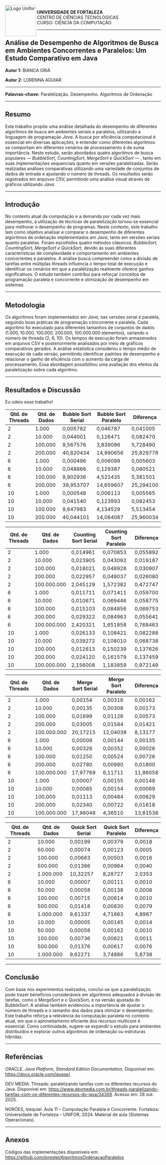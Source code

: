 <img height="100" alt="Logo Unifor" width="100" align="left" src="https://github.com/user-attachments/assets/e539a346-8d74-4cf0-a52a-bc5d786202b9" />

**UNIVERSIDADE DE FORTALEZA**<br>
CENTRO DE CIÊNCIAS TECNOLÓGICAS<br>
CURSO: CIÊNCIA DA COMPUTAÇÃO


---

## Análise de Desempenho de Algoritmos de Busca em Ambientes Concorrentes e Paralelos: Um Estudo Comparativo em Java

**Autor 1:** BIANCA ORIÁ 

**Autor 2:** LORENNA AGUIAR

---

**Palavras-chave:** Paralelização. Desempenho. Algoritmos de Ordenação

---

## Resumo

Este trabalho propõe uma análise detalhada do desempenho de diferentes algoritmos de busca em ambientes seriais e paralelos, utilizando a linguagem de programação *Java*. A busca por eficiência computacional é essencial em diversas aplicações, e entender como diferentes algoritmos se comportam em diferentes cenários de processamento é de suma importância. Neste estudo, serão abordados quatro algoritmos de busca populares — *BubbleSort, CountingSort, MergeSort e QuickSort* — , tanto em suas implementações sequenciais quanto em versões paralelizadas. Serão realizadas análises comparativas utilizando uma variedade de conjuntos de dados de entrada e ajustando o número de threads. Os resultados serão registrados em arquivos CSV, permitindo uma análise visual através de gráficos utilizando *Java*.

---

## Introdução

No contexto atual da computação e a demanda por cada vez mais desempenho, a utilização de técnicas de paralelização tornou-se essencial para melhorar o desempenho de programas. Neste contexto, este trabalho tem como objetivo analisar e comparar o desempenho de diferentes algoritmos de ordenação implementados em *Java*, tanto em versões seriais quanto paralelas. Foram escolhidos quatro métodos clássicos: *BubbleSort, CountingSort, MergeSort e QuickSort*, devido às suas diferentes características de complexidade e comportamento em ambientes concorrentes e paralelos.
A análise busca compreender como a divisão de tarefas entre múltiplas threads influencia o tempo total de execução e identificar os cenários em que a paralelização realmente oferece ganhos significativos. O estudo também contribui para reforçar conceitos de programação paralela e concorrente e otimização de desempenho em sistemas.

---

## Metodologia

Os algoritmos foram implementados em *Java*, nas versões serial e paralela, seguindo boas práticas de programação concorrente e paralela. Cada algoritmo foi executado para diferentes tamanhos de conjuntos de dados (1.000, 10.000, 100.000, 200.000, 100.000.000  elementos), variando o número de threads (2, 6, 10). Os tempos de execução foram armazenados em arquivos CSV e posteriormente analisados por meio de gráficos comparativos gerados.
A análise estatística considerou o tempo médio de execução de cada versão, permitindo identificar padrões de desempenho e relacionar o ganho de eficiência com o aumento da carga de processamento. Essa abordagem possibilitou uma avaliação dos efeitos da paralelização sobre cada algoritmo.


---

## Resultados e Discussão

Eu odeio esse trabalho!

| Qtd. de Threads | Qtd. de Dados | Bubble Sort Serial | Bubble Sort Paralelo | Diferença |
|-----------------|----------------|------------------------|---------------------------|----------------|
| 2  | 1.000 | 0,005782 | 0,046787 | 0,041005 |
| 2  | 10.000 | 0,044001 | 0,126471 | 0,082470 |
| 2  | 100.000 | 9,567576 | 3,839086 | 5,728490 |
| 2  | 200.000 | 40,820434 | 14,990656 | 25,829778 |
| 6  | 1.000 | 0,000496 | 0,006099 | 0,005603 |
| 6  | 10.000 | 0,048866 | 0,129387 | 0,080521 |
| 6  | 100.000 | 9,902936 | 4,521435 | 5,381501 |
| 6  | 200.000 | 39,953707 | 14,659607 | 25,294100 |
| 10 | 1.000 | 0,000548 | 0,006113 | 0,005565 |
| 10 | 10.000 | 0,041540 | 0,123993 | 0,082453 |
| 10 | 100.000 | 9,647983 | 4,134529 | 5,513454 |
| 10 | 200.000 | 40,044101 | 14,084067 | 25,960034 |



| Qtd. de Threads | Qtd. de Dados | Counting Sort Serial  | Counting Sort Paralelo | Diferença  |
|-----------------|----------------|---------------------------|-----------------------------|----------------|
| 2  | 1.000 | 0,014961 | 0,070853 | 0,055892 |
| 2  | 10.000 | 0,023905 | 0,043092 | 0,019187 |
| 2  | 100.000 | 0,018021 | 0,048928 | 0,030907 |
| 2  | 200.000 | 0,022957 | 0,049037 | 0,026080 |
| 2  | 100.000.000 | 2,045129 | 1,572382 | 0,472747 |
| 6  | 1.000 | 0,011711 | 0,071411 | 0,059700 |
| 6  | 10.000 | 0,010671 | 0,069446 | 0,058775 |
| 6  | 100.000 | 0,015103 | 0,084856 | 0,069753 |
| 6  | 200.000 | 0,029322 | 0,084963 | 0,055641 |
| 6  | 100.000.000 | 2,420321 | 1,651858 | 0,768463 |
| 10 | 1.000 | 0,026133 | 0,108421 | 0,082288 |
| 10 | 10.000 | 0,039272 | 0,108010 | 0,068738 |
| 10 | 100.000 | 0,012613 | 0,150239 | 0,137626 |
| 10 | 200.000 | 0,024120 | 0,161579 | 0,137459 |
| 10 | 100.000.000 | 2,156008 | 1,183859 | 0,972149 |

| Qtd. de Threads | Qtd. de Dados | Merge Sort Serial | Merge Sort Paralelo | Diferença |
|-----------------|----------------|------------------------|---------------------------|----------------|
| 2  | 1.000 | 0,00154 | 0,00316 | 0,00162 |
| 2  | 10.000 | 0,00135 | 0,00308 | 0,00173 |
| 2  | 100.000 | 0,01699 | 0,01126 | 0,00573 |
| 2  | 200.000 | 0,03005 | 0,01584 | 0,01421 |
| 2  | 100.000.000 | 20,17215 | 12,04038 | 8,13177 |
| 6  | 1.000 | 0,00009 | 0,00144 | 0,00135 |
| 6  | 10.000 | 0,00326 | 0,00352 | 0,00026 |
| 6  | 100.000 | 0,01250 | 0,00524 | 0,00726 |
| 6  | 200.000 | 0,02780 | 0,00980 | 0,01800 |
| 6  | 100.000.000 | 17,97769 | 6,11711 | 11,86058 |
| 10 | 1.000 | 0,00007 | 0,00155 | 0,00148 |
| 10 | 10.000 | 0,00085 | 0,00154 | 0,00069 |
| 10 | 100.000 | 0,01113 | 0,00484 | 0,00629 |
| 10 | 200.000 | 0,02340 | 0,00722 | 0,01618 |
| 10 | 100.000.000 | 17,98048 | 4,36510 | 13,61538 |

| Qtd. de Threads | Qtd. de Dados | Quick Sort Serial| Quick Sort Paralelo | Diferença  |
|-----------------|----------------|-------------------------|---------------------------|----------------|
| 2 | 10.000 | 0,00199 | 0,00379 | 0,0018 |
| 2 | 50.000 | 0,00074 | 0,00123 | 0,0005 |
| 2 | 100.000 | 0,00663 | 0,00503 | 0,0016 |
| 2 | 500.000 | 0,01366 | 0,00964 | 0,0040 |
| 2 | 1.000.000 | 10,32257 | 8,28727 | 2,0353 |
| 6 | 10.000 | 0,00007 | 0,00111 | 0,0010 |
| 6 | 50.000 | 0,00058 | 0,00138 | 0,0008 |
| 6 | 100.000 | 0,00715 | 0,00614 | 0,0010 |
| 6 | 500.000 | 0,01418 | 0,00630 | 0,0079 |
| 6 | 1.000.000 | 9,61337 | 4,71663 | 4,8967 |
| 10 | 10.000 | 0,00005 | 0,00145 | 0,0014 |
| 10 | 50.000 | 0,00058 | 0,00162 | 0,0010 |
| 10 | 100.000 | 0,00736 | 0,00621 | 0,0011 |
| 10 | 500.000 | 0,01376 | 0,00617 | 0,0076 |
| 10 | 1.000.000 | 9,62271 | 3,74886 | 5,8738 |

---

## Conclusão

Com base nos experimentos realizados, conclui-se que a paralelização pode trazer benefícios consideráveis em algoritmos adequados à divisão de tarefas, como o MergeSort e o QuickSort, e na versão ajustada do BubbleSort. A análise também evidenciou a importância de ajustar o número de threads e o tamanho dos dados para otimizar o desempenho.
Este trabalho reforça a relevância da computação paralela no contexto atual, em que o aproveitamento eficiente dos recursos multicore é essencial. Como continuidade, sugere-se expandir o estudo para ambientes distribuídos e explorar outros algoritmos de ordenação ou estruturas híbridas.


---

## Referências

ORACLE. *Java Platform, Standard Edition Documentation.* Disponível em: https://docs.oracle.com/javase/.

DEV MEDIA. Threads: paralelizando tarefas com os diferentes recursos do Java. Disponível em: https://www.devmedia.com.br/threads-paralelizando-tarefas-com-os-diferentes-recursos-do-java/34309. Acesso em: 28 out. 2025.

NORÕES, Izequiel. Aula 11 – Computação Paralela e Concorrente. Fortaleza: Universidade de Fortaleza – UNIFOR, 2024. Material de aula (Sistemas Operacionais).


---

## Anexos

Códigos das implementações disponíveis em: https://github.com/loreslei/AlgoritmosOrdenacaoParalelos


